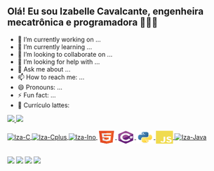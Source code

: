 ## Olá! Eu sou Izabelle Cavalcante, engenheira mecatrônica e programadora 👩🏼‍💻

- 🔭 I’m currently working on ...
- 🌱 I’m currently learning ...
- 👯 I’m looking to collaborate on ...
- 🤔 I’m looking for help with ...
- 💬 Ask me about ...
- 📫 How to reach me: ...
- 😄 Pronouns: ...
- ⚡ Fun fact: ...
- 📄 Currículo lattes: 

<div>
  <a href = "https://github.com/IzabelleCM">
  <img height="180em" src="https://github-readme-stats.vercel.app/api?username=IzabelleCM&show_icons=true&theme=aura&include_all_commits=true&count_private=true"/>
  <img height="180em" src="https://github-readme-stats.vercel.app/api/top-langs/?username=IzabelleCM&layout=compact&langs_count=16&theme=aura"/>
  </div>
    
<div style="display: inline_block"><br>
  <img align="center" alt="Iza-C" height="30" width="40" src="https://cdn.jsdelivr.net/gh/devicons/devicon@latest/icons/c/c-original.svg">
  <img align="center" alt="Iza-Cplus" height="30" width="40" src="https://cdn.jsdelivr.net/gh/devicons/devicon@latest/icons/cplusplus/cplusplus-original.svg">
  <img align="center" alt="Iza-Ino" height="30" width="40" src="https://cdn.jsdelivr.net/gh/devicons/devicon@latest/icons/arduino/arduino-original.svg">
  <img align="center" alt="Iza-HTML" height="30" width="40" src="https://raw.githubusercontent.com/devicons/devicon/master/icons/html5/html5-original.svg">
  <img align="center" alt="Iza-Csharp" height="30" width="40" src="https://raw.githubusercontent.com/devicons/devicon/master/icons/csharp/csharp-original.svg">
  <img align="center" alt="Iza-Python" height="30" width="40" src="https://raw.githubusercontent.com/devicons/devicon/master/icons/python/python-original.svg">
  <img align="center" alt="Iza-Js" height="30" width="40" src="https://raw.githubusercontent.com/devicons/devicon/master/icons/javascript/javascript-plain.svg">
  <img align="center" alt="Iza-Java" height="30" width="40" src="https://cdn.jsdelivr.net/gh/devicons/devicon@latest/icons/java/java-original.svg">
</div>
  
  ##
 
<div> 
  <a href="#" title="izabelle3cia@gmail.com" onclick="navigator.clipboard.writeText('izabelle3cia@gmail.com'); alert('E-mail copiado!')"><img src="https://img.shields.io/badge/-Gmail-%23333?style=for-the-badge&logo=gmail&logoColor=white"></a>
  <a href="https://www.instagram.com/izabelle_c.m/" target="_blank"><img src="https://img.shields.io/badge/-Instagram-%23E4405F?style=for-the-badge&logo=instagram&logoColor=white" target="_blank"></a>
  <a href="https://www.linkedin.com/in/izabelle-cavalcante-0842552b8/"_blank"><img src="https://img.shields.io/badge/-LinkedIn-%230077B5?style=for-the-badge&logo=linkedin&logoColor=white" target="_blank"></a>
  <a href="https://www.youtube.com/@izabellecavalcante4643" target="_blank"><img src="https://img.shields.io/badge/YouTube-FF0000?style=for-the-badge&logo=youtube&logoColor=white" target="_blank"></a>
</div>

